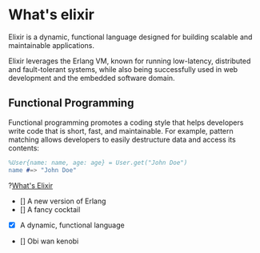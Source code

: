 # What's elixir

Elixir is a dynamic, functional language designed for building scalable and maintainable applications.

Elixir leverages the Erlang VM, known for running low-latency, distributed and fault-tolerant systems, while also being successfully used in web development and the embedded software domain.


## Functional Programming

Functional programming promotes a coding style that helps developers write code that is short, fast, and maintainable. For example, pattern matching allows developers to easily destructure data and access its contents:

```erlang
%User{name: name, age: age} = User.get("John Doe")
name #=> "John Doe"
```


?[What's Elixir](single)
- [] A new version of Erlang
- [] A fancy cocktail
- [x] A dynamic, functional language
- [] Obi wan kenobi 

